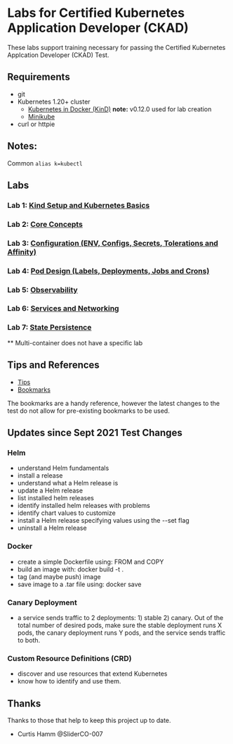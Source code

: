 # Labs for Certified Kubernetes Application Developer (CKAD)

These labs support training necessary for passing the Certified Kubernetes Applcation Developer (CKAD) Test.

## Requirements

* git
* Kubernetes 1.20+ cluster
  * [Kubernetes in Docker (KinD)](https://github.com/kubernetes-sigs/kind) **note:** v0.12.0 used for lab creation
  * [Minikube](https://kubernetes.io/docs/tasks/tools/install-minikube/)
* curl or httpie

## Notes:

Common `alias k=kubectl`

## Labs

### Lab 1: [Kind Setup and Kubernetes Basics](lab1.md)

### Lab 2: [Core Concepts](lab2.md)

### Lab 3: [Configuration (ENV, Configs, Secrets, Tolerations and Affinity)](lab3.md)

### Lab 4: [Pod Design (Labels, Deployments, Jobs and Crons)](lab4.md)

### Lab 5: [Observability](lab5.md)

### Lab 6: [Services and Networking](lab6.md)

### Lab 7: [State Persistence](lab7.md)


** Multi-container does not have a specific lab

## Tips and References

* [Tips](tips.md)
* [Bookmarks](bookmarks.md)

The bookmarks are a handy reference, however the latest changes to the test do not allow for pre-existing bookmarks to be used.

## Updates since Sept 2021 Test Changes

### Helm

- understand Helm fundamentals
- install a release
- understand what a Helm release is
- update a Helm release
- list installed helm releases
- identify installed helm releases with problems
- identify chart values to customize
- install a Helm release specifying values using the --set flag
- uninstall a Helm release

### Docker

- create a simple Dockerfile using: FROM and COPY
- build an image with: docker build -t <name> .
- tag (and maybe push) image
- save image to a .tar file using: docker save

### Canary Deployment

- a service sends traffic to 2 deployments: 1) stable 2) canary.  Out
of the total number of desired pods, make sure the stable deployment
runs X pods, the canary deployment runs Y pods, and the service sends
traffic to both.

### Custom Resource Definitions (CRD)

- discover and use resources that extend Kubernetes
- know how to identify and use them.

## Thanks

Thanks to those that help to keep this project up to date.

- Curtis Hamm @SliderCO-007

<!-- todos -->
<!-- ### Lab 8: [Final Lab](lab8.md)
* add a lab for 7 to have 1 container write to a location and 2 container to read

** update for Sept 2021 test updates
I passed the CKAD test on Friday.  Your virtual workshop was helpful.
Just wanted to pass along some notes about the September 2021 exam
updates.

There are a number of items added to the curriculum, but the only ones
I noticed on the test are: Helm, Docker, and Canary Deployments.

Understand API deprecations
- this is mentioned in the curriculum.  I read about it.  I did not
see it on the test and I'm not sure how you would test it.

Understand authentication, authorization and admission control (CKA)
- did not see it on my test
-->